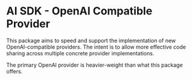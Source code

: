 # AI SDK - OpenAI Compatible Provider

This package aims to speed and support the implementation of new
OpenAI-compatible providers. The intent is to allow more effective code sharing
across multiple concrete provider implementations.

The primary OpenAI provider is heavier-weight than what this package offers.
